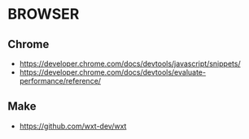 # BROWSER

## Chrome

-   <https://developer.chrome.com/docs/devtools/javascript/snippets/>
-   <https://developer.chrome.com/docs/devtools/evaluate-performance/reference/>

## Make

-   <https://github.com/wxt-dev/wxt>
